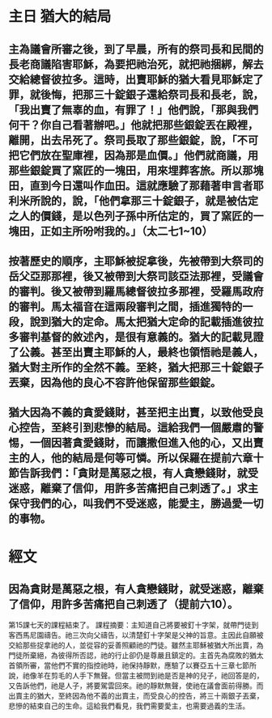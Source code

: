 # 主日 猶大的結局

## 主為議會所審之後，到了早晨，所有的祭司長和民間的長老商議陷害耶穌，為要把祂治死，就把祂捆綁，解去交給總督彼拉多。這時，出賣耶穌的猶大看見耶穌定了罪，就後悔，把那三十錠銀子還給祭司長和長老，說，「我出賣了無辜的血，有罪了！」他們說，「那與我們何干？你自己看著辦吧。」他就把那些銀錠丟在殿裡，離開，出去吊死了。祭司長取了那些銀錠，說，「不可把它們放在聖庫裡，因為那是血價。」他們就商議，用那些銀錠買了窯匠的一塊田，用來埋葬客旅。所以那塊田，直到今日還叫作血田。這就應驗了那藉著申言者耶利米所說的，說，「他們拿那三十錠銀子，就是被估定之人的價錢，是以色列子孫中所估定的，買了窯匠的一塊田，正如主所吩咐我的。」（太二七1~10）

## 按著歷史的順序，主耶穌被捉拿後，先被帶到大祭司的岳父亞那那裡，後又被帶到大祭司該亞法那裡，受議會的審判。後又被帶到羅馬總督彼拉多那裡，受羅馬政府的審判。馬太福音在這兩段審判之間，插進獨特的一段，說到猶大的定命。馬太把猶大定命的記載插進彼拉多審判基督的敘述內，是很有意義的。猶大的記載見證了公義。甚至出賣主耶穌的人，最終也領悟祂是義人，猶大對主所作的全然不義。至終，猶大把那三十錠銀子丟棄，因為他的良心不容許他保留那些銀錠。

## 猶大因為不義的貪愛錢財，甚至把主出賣，以致他受良心控告，至終引到悲慘的結局。這給我們一個嚴肅的警惕，一個因著貪愛錢財，而讓撒但進入他的心，又出賣主的人，他的結局是何等可憐。所以保羅在提前六章十節告訴我們：「貪財是萬惡之根，有人貪戀錢財，就受迷惑，離棄了信仰，用許多苦痛把自己刺透了。」求主保守我們的心，叫我們不受迷惑，能愛主，勝過愛一切的事物。

# 經文
## 因為貪財是萬惡之根，有人貪戀錢財，就受迷惑，離棄了信仰，用許多苦痛把自己刺透了（提前六10）。

第15課七天的課程結束了。
課程摘要：主知道自己將要被釘十字架，就帶門徒到客西馬尼園禱告。祂三次向父禱告，以清楚釘十字架是父神的旨意。主因此自願被交給那些捉拿祂的人，並從容的妥善照顧祂的門徒。雖然主耶穌被猶大所出賣，為門徒所棄絕，為彼得所否認，祂的行止卻仍是尊嚴且鎮定的。主首先為腐敗的猶太首領所審，當他們不實的指控祂時，祂保持靜默，應驗了以賽亞五十三章七節所說，祂像羊在剪毛的人手下無聲。但當主被問到祂是否是神的兒子，祂回答是的，又告訴他們，祂是人子，將要駕雲回來。祂的靜默無聲，使祂在議會面前得勝。而出賣主的猶大，至終因為他不義的出賣主，而受良心的控告，將三十兩銀子丟棄，悲慘的結束自己的生命。這給我們看見，我們需要愛主，也需要過義的生活。
